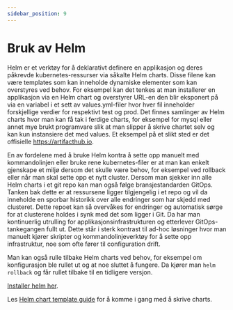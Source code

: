 ```yaml
---
sidebar_position: 9
---
```


# Bruk av Helm

Helm er et verktøy for å deklarativt definere en applikasjon og deres påkrevde
kubernetes-ressurser via såkalte Helm charts. Disse filene kan være templates
som kan inneholde dynamiske elementer som kan overstyres ved behov. For eksempel
kan det tenkes at man installerer en applikasjon via en Helm chart og overstyrer
URL-en den blir eksponert på via en variabel i et sett av values.yml-filer hvor
hver fil inneholder forskjellige verdier for respektivt test og prod. Det finnes
samlinger av Helm charts hvor man kan få tak i ferdige charts, for eksempel for
mysql eller annet mye brukt programvare slik at man slipper å skrive chartet
selv og kan kun instansiere det med values. Et eksempel på et slikt sted er det
offisielle https://artifacthub.io.

En av fordelene med å bruke Helm kontra å sette opp manuelt med kommandolinjen
eller bruke rene kubernetes-filer er at man kan enkelt gjenskape et miljø dersom
det skulle være behov, for eksempel ved rollback eller når man skal sette opp et
nytt cluster. Dersom man sjekker inn alle Helm charts i et git repo kan man også
følge bransjestandarden GitOps.  Tanken bak dette er at ressursene ligger
tilgjengelig i et repo og vil da inneholde en sporbar historikk over alle
endringer som har skjedd med clusteret.  Dette repoet kan så overvåkes for
endringer og automatisk sørge for at clusterene holdes i synk med det som ligger
i Git. Da har man kontinuerlig utrulling for applikasjonsinfrastrukturen og
etterlever GitOps-tankegangen fullt ut. Dette står i sterk kontrast til ad-hoc
løsninger hvor man manuelt kjører skripter og kommandolinjeverktøy for å sette
opp infrastruktur, noe som ofte fører til configuration drift.

Man kan også rulle tilbake Helm charts ved behov, for eksempel om konfigurasjon
ble rullet ut og at noe sluttet å fungere. Da kjører man `helm rollback` og får
rullet tilbake til en tidligere versjon.

[Installer helm her](https://helm.sh/docs/intro/install/).

Les [Helm chart template
guide](https://helm.sh/docs/chart_template_guide/getting_started/) for å komme
i gang med å skrive charts.
